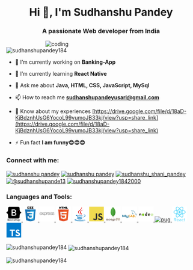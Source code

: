 <h1 align="center">Hi 👋, I'm Sudhanshu Pandey</h1>
<h3 align="center">A passionate Web developer from India</h3>
<img align="right" alt="coding" width="400" src="https://user-images.githubusercontent.com/55389276/140866485-8fb1c876-9a8f-4d6a-98dc-08c4981eaf70.gif">


<p align="left"> <img src="https://komarev.com/ghpvc/?username=sudhanshupandey184&label=Profile%20views&color=0e75b6&style=flat" alt="sudhanshupandey184" /> </p>

- 🔭 I’m currently working on **Banking-App**

- 🌱 I’m currently learning **React Native**

- 💬 Ask me about **Java, HTML, CSS, JavaScript, MySql**

- 📫 How to reach me **sudhanshupandeyusari@gmail.com**

- 📄 Know about my experiences [https://drive.google.com/file/d/18aD-KjBdznhUsG6YocoL99vumoJB33kj/view?usp=share_link](https://drive.google.com/file/d/18aD-KjBdznhUsG6YocoL99vumoJB33kj/view?usp=share_link)

- ⚡ Fun fact **I am funny😊😊😊**

<h3 align="left">Connect with me:</h3>
<p align="left">
<a href="https://linkedin.com/in/sudhanshu pandey" target="blank"><img align="center" src="https://raw.githubusercontent.com/rahuldkjain/github-profile-readme-generator/master/src/images/icons/Social/linked-in-alt.svg" alt="sudhanshu pandey" height="30" width="40" /></a>
<a href="https://fb.com/sudhanshu pandey" target="blank"><img align="center" src="https://raw.githubusercontent.com/rahuldkjain/github-profile-readme-generator/master/src/images/icons/Social/facebook.svg" alt="sudhanshu pandey" height="30" width="40" /></a>
<a href="https://instagram.com/sudhanshu_shani_pandey" target="blank"><img align="center" src="https://raw.githubusercontent.com/rahuldkjain/github-profile-readme-generator/master/src/images/icons/Social/instagram.svg" alt="sudhanshu_shani_pandey" height="30" width="40" /></a>
<a href="https://www.hackerrank.com/@sudhanshupande13" target="blank"><img align="center" src="https://raw.githubusercontent.com/rahuldkjain/github-profile-readme-generator/master/src/images/icons/Social/hackerrank.svg" alt="@sudhanshupande13" height="30" width="40" /></a>
<a href="https://www.leetcode.com/sudhanshupandey1842000" target="blank"><img align="center" src="https://raw.githubusercontent.com/rahuldkjain/github-profile-readme-generator/master/src/images/icons/Social/leet-code.svg" alt="sudhanshupandey1842000" height="30" width="40" /></a>
</p>

<h3 align="left">Languages and Tools:</h3>
<p align="left"> <a href="https://getbootstrap.com" target="_blank" rel="noreferrer"> <img src="https://raw.githubusercontent.com/devicons/devicon/master/icons/bootstrap/bootstrap-plain-wordmark.svg" alt="bootstrap" width="40" height="40"/> </a> <a href="https://www.w3schools.com/css/" target="_blank" rel="noreferrer"> <img src="https://raw.githubusercontent.com/devicons/devicon/master/icons/css3/css3-original-wordmark.svg" alt="css3" width="40" height="40"/> </a> <a href="https://expressjs.com" target="_blank" rel="noreferrer"> <img src="https://raw.githubusercontent.com/devicons/devicon/master/icons/express/express-original-wordmark.svg" alt="express" width="40" height="40"/> </a> <a href="https://www.w3.org/html/" target="_blank" rel="noreferrer"> <img src="https://raw.githubusercontent.com/devicons/devicon/master/icons/html5/html5-original-wordmark.svg" alt="html5" width="40" height="40"/> </a> <a href="https://www.java.com" target="_blank" rel="noreferrer"> <img src="https://raw.githubusercontent.com/devicons/devicon/master/icons/java/java-original.svg" alt="java" width="40" height="40"/> </a> <a href="https://developer.mozilla.org/en-US/docs/Web/JavaScript" target="_blank" rel="noreferrer"> <img src="https://raw.githubusercontent.com/devicons/devicon/master/icons/javascript/javascript-original.svg" alt="javascript" width="40" height="40"/> </a> <a href="https://www.mongodb.com/" target="_blank" rel="noreferrer"> <img src="https://raw.githubusercontent.com/devicons/devicon/master/icons/mongodb/mongodb-original-wordmark.svg" alt="mongodb" width="40" height="40"/> </a> <a href="https://www.mysql.com/" target="_blank" rel="noreferrer"> <img src="https://raw.githubusercontent.com/devicons/devicon/master/icons/mysql/mysql-original-wordmark.svg" alt="mysql" width="40" height="40"/> </a> <a href="https://nodejs.org" target="_blank" rel="noreferrer"> <img src="https://raw.githubusercontent.com/devicons/devicon/master/icons/nodejs/nodejs-original-wordmark.svg" alt="nodejs" width="40" height="40"/> </a> <a href="https://pugjs.org" target="_blank" rel="noreferrer"> <img src="https://cdn.worldvectorlogo.com/logos/pug.svg" alt="pug" width="40" height="40"/> </a> <a href="https://reactjs.org/" target="_blank" rel="noreferrer"> <img src="https://raw.githubusercontent.com/devicons/devicon/master/icons/react/react-original-wordmark.svg" alt="react" width="40" height="40"/> </a> <a href="https://www.typescriptlang.org/" target="_blank" rel="noreferrer"> <img src="https://raw.githubusercontent.com/devicons/devicon/master/icons/typescript/typescript-original.svg" alt="typescript" width="40" height="40"/> </a> </p>

<p><img align="left" src="https://github-readme-stats.vercel.app/api/top-langs?username=sudhanshupandey184&show_icons=true&locale=en&layout=compact" alt="sudhanshupandey184" /></p>

<p>&nbsp;<img align="center" src="https://github-readme-stats.vercel.app/api?username=sudhanshupandey184&show_icons=true&locale=en" alt="sudhanshupandey184" /></p>

<p><img align="center" src="https://github-readme-streak-stats.herokuapp.com/?user=sudhanshupandey184&" alt="sudhanshupandey184" /></p>
